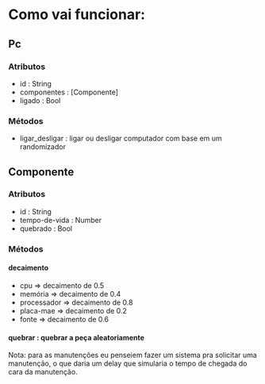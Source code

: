 # Como vai funcionar:

## Pc
### Atributos
- id : String
- componentes : [Componente]
- ligado : Bool
### Métodos
- ligar_desligar : ligar ou desligar computador com base em um randomizador

## Componente
### Atributos
- id : String
- tempo-de-vida : Number
- quebrado : Bool

### Métodos
#### decaimento
- cpu => decaimento de 0.5
- memória => decaimento de 0.4
- processador => decaimento de 0.8
- placa-mae => decaimento de 0.2
- fonte => decaimento de 0.6

#### quebrar : quebrar a peça aleatoriamente


Nota: para as manutenções eu penseiem fazer um sistema pra solicitar uma manutenção, o que daria um delay que simularia o tempo de chegada do cara da manutenção.